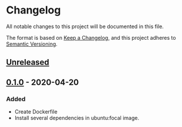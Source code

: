 # Changelog
All notable changes to this project will be documented in this file.

The format is based on [Keep a Changelog](https://keepachangelog.com/en/1.1.0/),
and this project adheres to [Semantic Versioning](https://semver.org/spec/v2.0.0.html).

## [Unreleased]

## [0.1.0] - 2020-04-20

### Added

- Create Dockerfile
- Install several dependencies in ubuntu:focal image.

[Unreleased]: https://github.com/Mq89/rbad-ci/compare/v0.1.0...master
[0.1.0]: https://github.com/Mq89/rbad-ci/releases/tag/v0.1.0
